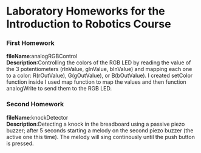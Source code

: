 # Laboratory Homeworks for the Introduction to Robotics Course

### First Homework 
**fileName**:analogRGBControl   
**Description**:Controlling the colors of the RGB LED by reading the value of the 3 potentiometers (rInValue, gInValue, bInValue) and mapping each one to a color: R(rOutValue), G(gOutValue), or B(bOutValue). I created setColor function inside I used map function to map the values and then function analogWrite to send them to the RGB LED.

### Second Homework
**fileName**:knockDetector   
**Description**:Detecting a knock in the breadboard using a passive piezo buzzer; after 5 seconds starting a melody on the second piezo buzzer (the active one this time). The melody will sing continously until the push button is pressed.
